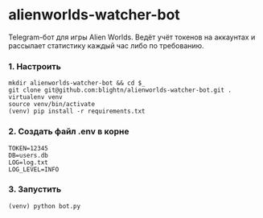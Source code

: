 # alienworlds-watcher-bot

Telegram-бот для игры Alien Worlds. Ведёт учёт токенов на аккаунтах и рассылает статистику каждый час либо по требованию.

### 1. Настроить
```
mkdir alienworlds-watcher-bot && cd $_
git clone git@github.com:blightn/alienworlds-watcher-bot.git .
virtualenv venv
source venv/bin/activate
(venv) pip install -r requirements.txt
```
### 2. Создать файл .env в корне
```
TOKEN=12345
DB=users.db
LOG=log.txt
LOG_LEVEL=INFO
```
### 3. Запустить
```
(venv) python bot.py
```

